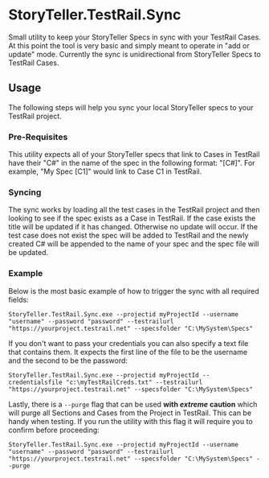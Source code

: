 # StoryTeller.TestRail.Sync
Small utility to keep your StoryTeller Specs in sync with your TestRail Cases. At this point the tool is very basic and simply meant to operate in "add or update" mode. Currently the sync is unidirectional from StoryTeller Specs to TestRail Cases.

## Usage
The following steps will help you sync your local StoryTeller specs to your TestRail project.

### Pre-Requisites
This utility expects all of your StoryTeller specs that link to Cases in TestRail have their "C#" in the name of the spec in the following format: "[C#]". For example, "My Spec [C1]" would link to Case C1 in TestRail.

### Syncing
The sync works by loading all the test cases in the TestRail project and then looking to see if the spec exists as a Case in TestRail. If the case exists the title will be updated if it has changed. Otherwise no update will occur. If the test case does not exist the spec will be added to TestRail and the newly created C# will be appended to the name of your spec and the spec file will be updated.

### Example
Below is the most basic example of how to trigger the sync with all required fields:

```StoryTeller.TestRail.Sync.exe --projectid myProjectId --username "username" --password "password" --testrailurl "https://yourproject.testrail.net" --specsfolder "C:\MySystem\Specs"```

If you don't want to pass your credentials you can also specify a text file that contains them. It expects the first line of the file to be the username and the second to be the password:

```StoryTeller.TestRail.Sync.exe --projectid myProjectId --credentialsfile "c:\myTestRailCreds.txt" --testrailurl "https://yourproject.testrail.net" --specsfolder "C:\MySystem\Specs"```

Lastly, there is a `--purge` flag that can be used **with _extreme_ caution** which will purge all Sections and Cases from the Project in TestRail. This can be handy when testing. If you run the utility with this flag it will require you to confirm before proceeding:

```StoryTeller.TestRail.Sync.exe --projectid myProjectId --username "username" --password "password" --testrailurl "https://yourproject.testrail.net" --specsfolder "C:\MySystem\Specs" --purge```
